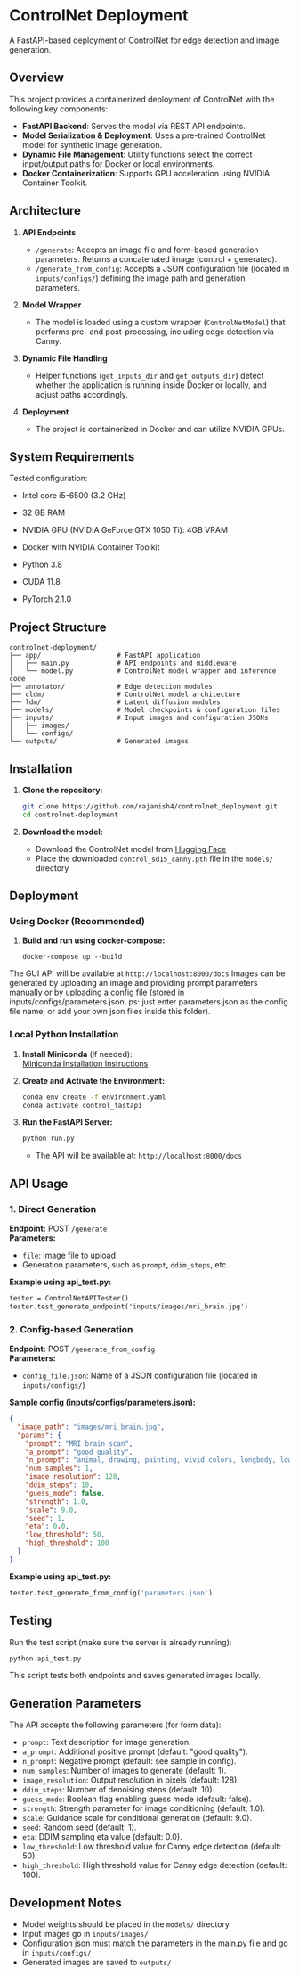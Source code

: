 # ControlNet Deployment

A FastAPI-based deployment of ControlNet for edge detection and image generation.

## Overview

This project provides a containerized deployment of ControlNet with the following key components:
- **FastAPI Backend**: Serves the model via REST API endpoints.
- **Model Serialization & Deployment**: Uses a pre-trained ControlNet model for synthetic image generation.
- **Dynamic File Management**: Utility functions select the correct input/output paths for Docker or local environments.
- **Docker Containerization**: Supports GPU acceleration using NVIDIA Container Toolkit.

## Architecture

1. **API Endpoints**  
   - `/generate`: Accepts an image file and form-based generation parameters. Returns a concatenated image (control + generated).
   - `/generate_from_config`: Accepts a JSON configuration file (located in `inputs/configs/`) defining the image path and generation parameters.

2. **Model Wrapper**  
   - The model is loaded using a custom wrapper (`ControlNetModel`) that performs pre- and post-processing, including edge detection via Canny.

3. **Dynamic File Handling**  
   - Helper functions (`get_inputs_dir` and `get_outputs_dir`) detect whether the application is running inside Docker or locally, and adjust paths accordingly.

4. **Deployment**  
   - The project is containerized in Docker and can utilize NVIDIA GPUs.

## System Requirements

Tested configuration:

- Intel core i5-6500 (3.2 GHz)
- 32 GB RAM
- NVIDIA GPU (NVIDIA GeForce GTX 1050 Ti): 4GB VRAM

- Docker with NVIDIA Container Toolkit
- Python 3.8
- CUDA 11.8
- PyTorch 2.1.0

## Project Structure

```
controlnet-deployment/
├── app/                   # FastAPI application
│   ├── main.py            # API endpoints and middleware
│   └── model.py           # ControlNet model wrapper and inference code
├── annotator/             # Edge detection modules
├── cldm/                  # ControlNet model architecture
├── ldm/                   # Latent diffusion modules
├── models/                # Model checkpoints & configuration files
├── inputs/                # Input images and configuration JSONs
│   ├── images/
│   └── configs/
└── outputs/               # Generated images
```

## Installation

1. **Clone the repository:**

   ```bash
   git clone https://github.com/rajanish4/controlnet_deployment.git
   cd controlnet-deployment
   ```

2. **Download the model:**
   - Download the ControlNet model from [Hugging Face](https://huggingface.co/lllyasviel/ControlNet/blob/main/models/control_sd15_canny.pth)
   - Place the downloaded `control_sd15_canny.pth` file in the `models/` directory

## Deployment

### Using Docker (Recommended)

1. **Build and run using docker-compose:**

   ```bash:
   docker-compose up --build
   ```

The GUI API will be available at `http://localhost:8000/docs`
Images can be generated by uploading an image and providing prompt parameters manually or by uploading a config file (stored in inputs/configs/parameters.json, ps: just enter parameters.json as the config file name, or add your own json files inside this folder).

### Local Python Installation

1. **Install Miniconda** (if needed):  
   [Miniconda Installation Instructions](https://docs.conda.io/en/latest/miniconda.html)

2. **Create and Activate the Environment:**

   ```bash
   conda env create -f environment.yaml
   conda activate control_fastapi
   ```

3. **Run the FastAPI Server:**

   ```bash
   python run.py
   ```

   - The API will be available at: `http://localhost:8000/docs`

## API Usage

### 1. Direct Generation

**Endpoint:** POST `/generate`  
**Parameters:**  
- `file`: Image file to upload  
- Generation parameters, such as `prompt`, `ddim_steps`, etc.

**Example using api_test.py:**

```python:README.md
tester = ControlNetAPITester()
tester.test_generate_endpoint('inputs/images/mri_brain.jpg')
```

### 2. Config-based Generation

**Endpoint:** POST `/generate_from_config`  
**Parameters:**  
- `config_file.json`: Name of a JSON configuration file (located in `inputs/configs/`)

**Sample config (inputs/configs/parameters.json):**

```json
{
  "image_path": "images/mri_brain.jpg",
  "params": {
    "prompt": "MRI brain scan",
    "a_prompt": "good quality",
    "n_prompt": "animal, drawing, painting, vivid colors, longbody, lowres, bad anatomy, bad hands, missing fingers, extra digit, fewer digits, cropped, worst quality, low quality",
    "num_samples": 1,
    "image_resolution": 128,
    "ddim_steps": 10,
    "guess_mode": false,
    "strength": 1.0,
    "scale": 9.0,
    "seed": 1,
    "eta": 0.0,
    "low_threshold": 50,
    "high_threshold": 100
  }
}
```

**Example using api_test.py:**

```python
tester.test_generate_from_config('parameters.json')
```

## Testing

Run the test script (make sure the server is already running):
```bash
python api_test.py
```

This script tests both endpoints and saves generated images locally.

## Generation Parameters

The API accepts the following parameters (for form data):

- `prompt`: Text description for image generation.
- `a_prompt`: Additional positive prompt (default: "good quality").
- `n_prompt`: Negative prompt (default: see sample in config).
- `num_samples`: Number of images to generate (default: 1).
- `image_resolution`: Output resolution in pixels (default: 128).
- `ddim_steps`: Number of denoising steps (default: 10).
- `guess_mode`: Boolean flag enabling guess mode (default: false).
- `strength`: Strength parameter for image conditioning (default: 1.0).
- `scale`: Guidance scale for conditional generation (default: 9.0).
- `seed`: Random seed (default: 1).
- `eta`: DDIM sampling eta value (default: 0.0).
- `low_threshold`: Low threshold value for Canny edge detection (default: 50).
- `high_threshold`: High threshold value for Canny edge detection (default: 100).

## Development Notes

- Model weights should be placed in the `models/` directory
- Input images go in `inputs/images/`
- Configuration json must match the parameters in the main.py file and go in `inputs/configs/`
- Generated images are saved to `outputs/`